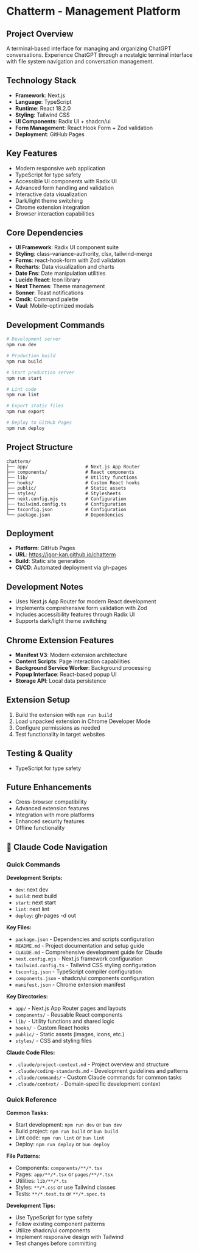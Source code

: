 # Chatterm - Management Platform

## Project Overview
A terminal-based interface for managing and organizing ChatGPT conversations. Experience ChatGPT through a nostalgic terminal interface with file system navigation and conversation management.

## Technology Stack
- **Framework**: Next.js
- **Language**: TypeScript
- **Runtime**: React 18.2.0
- **Styling**: Tailwind CSS
- **UI Components**: Radix UI + shadcn/ui
- **Form Management**: React Hook Form + Zod validation
- **Deployment**: GitHub Pages

## Key Features
- Modern responsive web application
- TypeScript for type safety
- Accessible UI components with Radix UI
- Advanced form handling and validation
- Interactive data visualization
- Dark/light theme switching
- Chrome extension integration
- Browser interaction capabilities

## Core Dependencies
- **UI Framework**: Radix UI component suite
- **Styling**: class-variance-authority, clsx, tailwind-merge
- **Forms**: react-hook-form with Zod validation
- **Recharts**: Data visualization and charts
- **Date Fns**: Date manipulation utilities
- **Lucide React**: Icon library
- **Next Themes**: Theme management
- **Sonner**: Toast notifications
- **Cmdk**: Command palette
- **Vaul**: Mobile-optimized modals

## Development Commands
```bash
# Development server
npm run dev

# Production build
npm run build

# Start production server
npm run start

# Lint code
npm run lint

# Export static files
npm run export

# Deploy to GitHub Pages
npm run deploy

```

## Project Structure
```
chatterm/
├── app/                     # Next.js App Router
├── components/              # React components
├── lib/                     # Utility functions
├── hooks/                   # Custom React hooks
├── public/                  # Static assets
├── styles/                  # Stylesheets
├── next.config.mjs          # Configuration
├── tailwind.config.ts       # Configuration
├── tsconfig.json            # Configuration
└── package.json             # Dependencies
```

## Deployment
- **Platform**: GitHub Pages
- **URL**: https://igor-kan.github.io/chatterm
- **Build**: Static site generation
- **CI/CD**: Automated deployment via gh-pages

## Development Notes
- Uses Next.js App Router for modern React development
- Implements comprehensive form validation with Zod
- Includes accessibility features through Radix UI
- Supports dark/light theme switching

## Chrome Extension Features
- **Manifest V3**: Modern extension architecture
- **Content Scripts**: Page interaction capabilities
- **Background Service Worker**: Background processing
- **Popup Interface**: React-based popup UI
- **Storage API**: Local data persistence

## Extension Setup
1. Build the extension with `npm run build`
2. Load unpacked extension in Chrome Developer Mode
3. Configure permissions as needed
4. Test functionality in target websites

## Testing & Quality
- TypeScript for type safety

## Future Enhancements
- Cross-browser compatibility
- Advanced extension features
- Integration with more platforms
- Enhanced security features
- Offline functionality



## 🧭 Claude Code Navigation

### Quick Commands
**Development Scripts:**
- `dev`: next dev
- `build`: next build
- `start`: next start
- `lint`: next lint
- `deploy`: gh-pages -d out

**Key Files:**
- `package.json` - Dependencies and scripts configuration
- `README.md` - Project documentation and setup guide
- `CLAUDE.md` - Comprehensive development guide for Claude
- `next.config.mjs` - Next.js framework configuration
- `tailwind.config.ts` - Tailwind CSS styling configuration
- `tsconfig.json` - TypeScript compiler configuration
- `components.json` - shadcn/ui components configuration
- `manifest.json` - Chrome extension manifest

**Key Directories:**
- `app/` - Next.js App Router pages and layouts
- `components/` - Reusable React components
- `lib/` - Utility functions and shared logic
- `hooks/` - Custom React hooks
- `public/` - Static assets (images, icons, etc.)
- `styles/` - CSS and styling files

**Claude Code Files:**
- `.claude/project-context.md` - Project overview and structure
- `.claude/coding-standards.md` - Development guidelines and patterns
- `.claude/commands/` - Custom Claude commands for common tasks
- `.claude/context/` - Domain-specific development context


### Quick Reference

**Common Tasks:**
- Start development: `npm run dev` or `bun dev`
- Build project: `npm run build` or `bun build`
- Lint code: `npm run lint` or `bun lint`
- Deploy: `npm run deploy` or `bun deploy`

**File Patterns:**
- Components: `components/**/*.tsx`
- Pages: `app/**/*.tsx` or `pages/**/*.tsx`
- Utilities: `lib/**/*.ts`
- Styles: `**/*.css` or use Tailwind classes
- Tests: `**/*.test.ts` or `**/*.spec.ts`

**Development Tips:**
- Use TypeScript for type safety
- Follow existing component patterns
- Utilize shadcn/ui components
- Implement responsive design with Tailwind
- Test changes before committing

